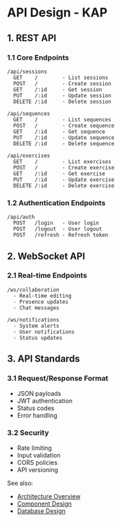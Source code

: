 
# API Design - KAP

## 1. REST API

### 1.1 Core Endpoints
```
/api/sessions
  GET    /        - List sessions
  POST   /        - Create session
  GET    /:id     - Get session
  PUT    /:id     - Update session
  DELETE /:id     - Delete session

/api/sequences
  GET    /        - List sequences
  POST   /        - Create sequence
  GET    /:id     - Get sequence
  PUT    /:id     - Update sequence
  DELETE /:id     - Delete sequence

/api/exercises
  GET    /        - List exercises
  POST   /        - Create exercise
  GET    /:id     - Get exercise
  PUT    /:id     - Update exercise
  DELETE /:id     - Delete exercise
```

### 1.2 Authentication Endpoints
```
/api/auth
  POST   /login   - User login
  POST   /logout  - User logout
  POST   /refresh - Refresh token
```

## 2. WebSocket API

### 2.1 Real-time Endpoints
```
/ws/collaboration
  - Real-time editing
  - Presence updates
  - Chat messages

/ws/notifications
  - System alerts
  - User notifications
  - Status updates
```

## 3. API Standards

### 3.1 Request/Response Format
- JSON payloads
- JWT authentication
- Status codes
- Error handling

### 3.2 Security
- Rate limiting
- Input validation
- CORS policies
- API versioning

See also:
- [Architecture Overview](./overview.md)
- [Component Design](./component-design.md)
- [Database Design](./database-design.md)
